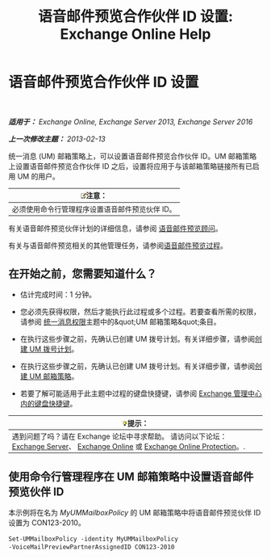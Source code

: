 ﻿---
title: '语音邮件预览合作伙伴 ID 设置: Exchange Online Help'
TOCTitle: 语音邮件预览合作伙伴 ID 设置
ms:assetid: ab98c320-9952-47a7-b141-ddfc2c0ad419
ms:mtpsurl: https://technet.microsoft.com/zh-cn/library/Ff630924(v=EXCHG.150)
ms:contentKeyID: 51408258
ms.date: 05/23/2018
mtps_version: v=EXCHG.150
ms.translationtype: MT
---

# 语音邮件预览合作伙伴 ID 设置

 

_**适用于：** Exchange Online, Exchange Server 2013, Exchange Server 2016_

_**上一次修改主题：** 2013-02-13_

统一消息 (UM) 邮箱策略上，可以设置语音邮件预览合作伙伴 ID。UM 邮箱策略上设置语音邮件预览合作伙伴 ID 之后，设置将应用于与该邮箱策略链接所有已启用 UM 的用户。

<table>
<thead>
<tr class="header">
<th><img src="images/Bb124558.note(EXCHG.150).gif" title="注意" alt="注意" />注意：</th>
</tr>
</thead>
<tbody>
<tr class="odd">
<td>必须使用命令行管理程序设置语音邮件预览伙伴 ID。</td>
</tr>
</tbody>
</table>


有关语音邮件预览伙伴计划的详细信息，请参阅 [语音邮件预览顾问](voice-mail-preview-advisor-exchange-2013-help.md)。

有关与语音邮件预览相关的其他管理任务，请参阅[语音邮件预览过程](voice-mail-preview-procedures-exchange-2013-help.md)。

## 在开始之前，您需要知道什么？

  - 估计完成时间：1 分钟。

  - 您必须先获得权限，然后才能执行此过程或多个过程。若要查看所需的权限，请参阅 [统一消息权限](unified-messaging-permissions-exchange-2013-help.md)主题中的\&quot;UM 邮箱策略\&quot;条目。

  - 在执行这些步骤之前，先确认已创建 UM 拨号计划。有关详细步骤，请参阅[创建 UM 拨号计划](create-a-um-dial-plan-exchange-2013-help.md)。

  - 在执行这些步骤之前，先确认已创建 UM 拨号计划。有关详细步骤，请参阅[创建 UM 邮箱策略](create-a-um-mailbox-policy-exchange-2013-help.md)。

  - 若要了解可能适用于此主题中过程的键盘快捷键，请参阅 [Exchange 管理中心内的键盘快捷键](keyboard-shortcuts-in-the-exchange-admin-center-exchange-online-protection-help.md)。

<table>
<thead>
<tr class="header">
<th><img src="images/Bb124558.tip(EXCHG.150).gif" title="提示" alt="提示" />提示：</th>
</tr>
</thead>
<tbody>
<tr class="odd">
<td>遇到问题了吗？请在 Exchange 论坛中寻求帮助。 请访问以下论坛：<a href="https://go.microsoft.com/fwlink/p/?linkid=60612">Exchange Server</a>、 <a href="https://go.microsoft.com/fwlink/p/?linkid=267542">Exchange Online</a> 或 <a href="https://go.microsoft.com/fwlink/p/?linkid=285351">Exchange Online Protection</a>。.</td>
</tr>
</tbody>
</table>


## 使用命令行管理程序在 UM 邮箱策略中设置语音邮件预览伙伴 ID

本示例将在名为 *MyUMMailboxPolicy* 的 UM 邮箱策略中将语音邮件预览伙伴 ID 设置为 CON123-2010。

    Set-UMMailboxPolicy -identity MyUMMailboxPolicy 
    -VoiceMailPreviewPartnerAssignedID CON123-2010

